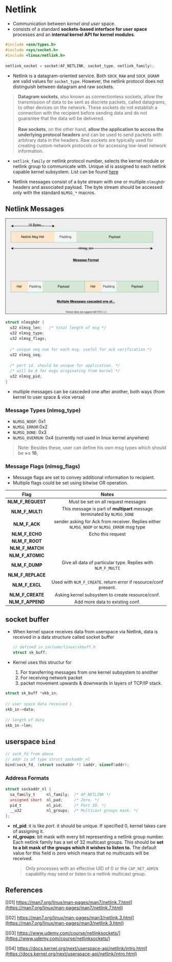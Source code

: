 # Netlink

- Communication between *kernel and user* space.
- consists of a standard **sockets-based interface for user space** processes and an **internal kernel API for kernel modules**.
```c
#include <asm/types.h>
#include <sys/socket.h>
#include <linux/netlink.h>

netlink_socket = socket(AF_NETLINK, socket_type, netlink_family);
```
- Netlink is a datagram-oriented service. Both `SOCK_RAW` and `SOCK_DGRAM` are valid values for `socket_type`. However, the netlink protocol does not distinguish between datagram and raw sockets.

>**Datagram sockets**, also known as connectionless sockets, allow the transmission of data to be sent as discrete packets, called datagrams, to other devices on the network. These sockets do not establish a connection with the recipient before sending data and do not guarantee that the data will be delivered.<br><br>
**Raw sockets**, on the other hand, **allow the application to access the underlying protocol headers** and can be used to send packets with arbitrary data in the headers. Raw sockets are typically used for creating custom network protocols or for accessing low-level network information.

- `netlink_family` or netlink protocol number,  selects the kernel module or netlink group to communicate with. Unique id is assigned to each netlink capable kernel subsystem. List can be found [here](https://man7.org/linux/man-pages/man7/netlink.7.html)

- Netlink messages consist of a byte stream with one or multiple `nlmsghdr` headers and associated payload.  The byte stream should be accessed only with the standard `NLMSG_*` macros.

## Netlink Messages

![message format](./netlink-message.svg)

```c
struct nlmsghdr {
  u32 nlmsg_len;   /* total length of msg */
  u32 nlmsg_type;
  u32 nlmsg_flags;

  /* unique seq num for each msg. useful for ack verification */
  u32 nlmsg_seq;

  /* port id. should be unique for application. */
  /* will be 0 for msgs originating from kernel */
  u32 nlmsg_pid;
}
```

- multiple messages can be casceded one after another, both ways (from kernel to user space & vice versa)

### Message Types (nlmsg_type)

- `NLMSG_NOOP`: 0x1
- `NLMSG_ERROR`:0x2
- `NLMSG_DONE`: 0x3
- `NLMSG_OVERRUN`: 0x4 (currently not used in linux kernel anywhere)

>Note: Besides these, user can define his own msg types which should be **>= 16**;

### Message Flags (nlmsg_flags)

- Message flags are set to convey additional information to recipient.
- Multiple flags could be set using bitwise OR operation.

|      **Flag**     |                                          **Notes**                                         |
|:-----------------:|:------------------------------------------------------------------------------------------:|
| **NLM_F_REQUEST** | Must be set on all request messages                                                        |
| **NLM_F_MULTI**   | This message is part of **multipart** message terminated by `NLMSG_DONE`                   |
| **NLM_F_ACK**     | sender asking for Ack from receiver. Replies either `NLMSG_NOOP` or `NLMSG_ERROR` msg type |
| **NLM_F_ECHO**    | Echo this request  |
| **NLM_F_ROOT**    |           |
| **NLM_F_MATCH**   |               |
| **NLM_F_ATOMIC**  |                  |
| **NLM_F_DUMP**    | Give all data of particular type. Replies with `NLM_F_MULTI` |
| **NLM_F_REPLACE** |   |
| **NLM_F_EXCL**    | Used with `NLM_F_CREATE`. return error if resource/conf present. |
| **NLM_F_CREATE**  | Asking kernel subsystem to create resource/conf.|
| **NLM_F_APPEND**  | Add more data to existing conf.  |

## socket buffer

- When kernel space receives data from userspace via Netlink, data is received in a data structure called socket buffer

  ```c
  // defined in include/linux/skbuff.h
  struct sk_buff;
  ```
- Kernel uses this structur for
  1. For transferring messages from one kernel subsystem to another
  2. For receiving network packet
  3. packet movement upwards & downwards in layers of TCP/IP stack.

```c
struct sk_buff *skb_in;

// user space data received i
skb_in->data;

// length of data
skb_in->len;
```

## userspace `bind`

```c
// sock_fd from above
// addr is of type struct sockaddr_nl
bind(sock_fd, (struct sockaddr *) &addr, sizeof(addr);
```

### Address Formats

```c
struct sockaddr_nl {
  sa_family_t     nl_family;  /* AF_NETLINK */
  unsigned short  nl_pad;     /* Zero. */
  pid_t           nl_pid;     /* Port ID. */
  __u32           nl_groups;  /* Multicast groups mask. */
};
```

- **nl_pid**: it is like *port*. it should be unique. If specified 0, kernel takes care of assigning it.
- **nl_groups**: bit mask with every bit representing a netlink group number. Each netlink family has a set of 32 multicast groups. This should be **set to a bit mask of the groups which it wishes to listen to.** The default value for this field is zero which means that no multicasts will be received.
  >Only processes with an effective UID of 0 or the `CAP_NET_ADMIN` capability may send or listen to a netlink multicast group.


## References

[[01] https://man7.org/linux/man-pages/man7/netlink.7.html](https://man7.org/linux/man-pages/man7/netlink.7.html)

[[02] https://man7.org/linux/man-pages/man3/netlink.3.html](https://man7.org/linux/man-pages/man3/netlink.3.html)

[[03] https://www.udemy.com/course/netlinksockets/](https://www.udemy.com/course/netlinksockets/)

[[04] https://docs.kernel.org/next/userspace-api/netlink/intro.html](https://docs.kernel.org/next/userspace-api/netlink/intro.html)

